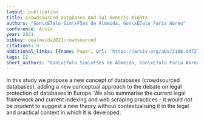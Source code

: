 ```yaml
---
layout: publication
title: Crowdsourced Databases And Sui Generis Rights
authors: "Gon\xE7alo Sim\xF5es de Almeida, Gon\xE7alo Faria Abreu"
conference: Arxiv
year: 2021
bibkey: dealmeida2021crowdsourced
citations: 0
additional_links: [{name: Paper, url: 'https://arxiv.org/abs/2108.04727'}]
tags: []
short_authors: "Gon\xE7alo Sim\xF5es de Almeida, Gon\xE7alo Faria Abreu"
---
```

In this study we propose a new concept of databases (crowdsourced databases),
adding a new conceptual approach to the debate on legal protection of databases
in Europe. We also summarise the current legal framework and current indexing
and web scraping practices - it would not be prudent to suggest a new theory
without contextualising it in the legal and practical context in which it is
developed.